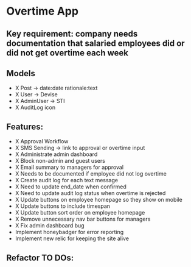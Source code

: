 # Overtime App

## Key requirement: company needs documentation that salaried employees did or did not get overtime each week

## Models
 - X Post -> date:date rationale:text
 - X User -> Devise
 - X AdminUser -> STI
 - X AuditLog icon

## Features:
 - X Approval Workflow
 - X SMS Sending -> link to approval or overtime input
 - X Administrate admin dashboard
 - X Block non-admin and guest users
 - X Email summary to managers for approval
 - X Needs to be documented if employee did not log overtime
 - X Create audit log for each text message
 - X Need to update end_date when confirmed
 - X Need to update audit log status when overtime is rejected
 - X Update buttons on employee homepage so they show on mobile
 - X Update buttons to include timespan
 - X Update button sort order on employee homepage
 - X Remove unnecessary nav bar buttons for managers
 - X Fix admin dashboard bug
 - Implement honeybadger for error reporting
 - Implement new relic for keeping the site alive

## Refactor TO DOs:

